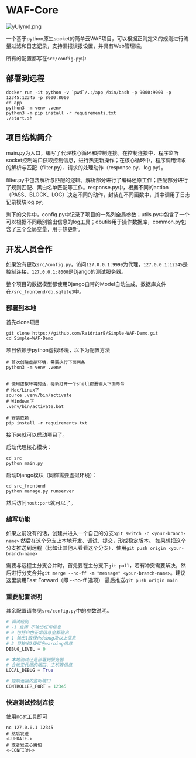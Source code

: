 # WAF-Core

![yUIymd.png](https://s3.ax1x.com/2021/02/08/yUIymd.png)

一个基于python原生socket的简单云WAF项目，可以根据正则定义的规则进行流量过滤和日志记录，支持漏报误报设置，并具有Web管理端。

所有的配置都写在`src/config.py`中

## 部署到远程

```
docker run -it python -v `pwd`/.:/app /bin/bash -p 9000:9000 -p 12345:12345 -p 8000:8000
cd app
python3 -m venv .venv
python3 -m pip install -r requirements.txt
./start.sh
```





## 项目结构简介

main.py为入口，编写了代理核心循环和控制连接。在控制连接中，程序监听socket控制端口获取控制信息，进行热更新操作；在核心循环中，程序调用请求的解析与匹配（filter.py）、请求的处理动作（response.py、log.py）。

filter.py中包含解析与匹配的逻辑。解析部分进行了编码还原工作；匹配部分进行了规则匹配、黑白名单匹配等工作。response.py中，根据不同的action（PASS、BLOCK、LOG）决定不同的动作，封装在不同函数中，其中调用了日志记录模块log.py。

剩下的文件中，config.py中记录了项目的一系列全局参数；utils.py中包含了一个可以根据不同级别输出信息的log工具；dbutils用于操作数据库，common.py包含了三个全局变量，用于热更新。

## 开发人员合作

如果没有更改`src/config.py`，访问`127.0.0.1:9999`为代理，`127.0.0.1:12345`是控制连接，`127.0.0.1:8000`是Django的测试服务器。

整个项目的数据模型都使用Django自带的Model自动生成，数据库文件在`/src_frontend/db.sqlite3`中。

### 部署到本地

首先clone项目

```
git clone https://github.com/RaidriarB/Simple-WAF-Demo.git
cd Simple-WAF-Demo
```

项目依赖于python虚拟环境，以下为配置方法

```
# 首次创建虚拟环境，需要执行下面两条
python3 -m venv .venv


# 使用虚拟环境的话，每新打开一个shell都要输入下面命令
# Mac/Linux下
source .venv/bin/activate
# Windows下
.venv/bin/activate.bat

# 安装依赖
pip install -r requirements.txt
```

接下来就可以启动项目了。

启动代理核心模块：

```
cd src
python main.py
```

启动Django模块（同样需要虚拟环境）：

```
cd src_frontend
python manage.py runserver
```

然后访问`host:port`就可以了。
### 编写功能

如果之前没有的话，创建并进入一个自己的分支:`git switch -c <your-branch-name>`
然后在这个分支上本地开发、调试、提交，形成稳定版本。
如果想把这个分支推送到远程（比如让其他人看看这个分支），使用`git push origin <your-branch-name>`

需要与远程主分支合并时，首先要在主分支下`git pull`，若有冲突需要解决，然后进行分支合并`git merge --no-ff -m "message" <your-branch-name>`。建议这里禁用Fast Forward（即 --no-ff 选项）
最后推送`git push origin main`

### 重要配置说明

其余配置请参见`src/config.py`中的参数说明。

```python
# 调试级别
# -1 自闭 不输出任何信息
# 0 包括白色正常信息全都输出
# 1 输出1级绿色debug及以上信息
# 2 只输出2级红色warning信息
DEBUG_LEVEL = 0

# 本地测试还是部署到服务器
# 会改变代理的端口、主机等信息
LOCAL_DEBUG = True

# 控制连接的监听端口
CONTROLLER_PORT = 12345
```

### 快速测试控制连接

使用ncat工具即可

```
nc 127.0.0.1 12345
# 然后发送
<-UPDATE->
# 或者发送心跳包
<-CONFIRM->
```